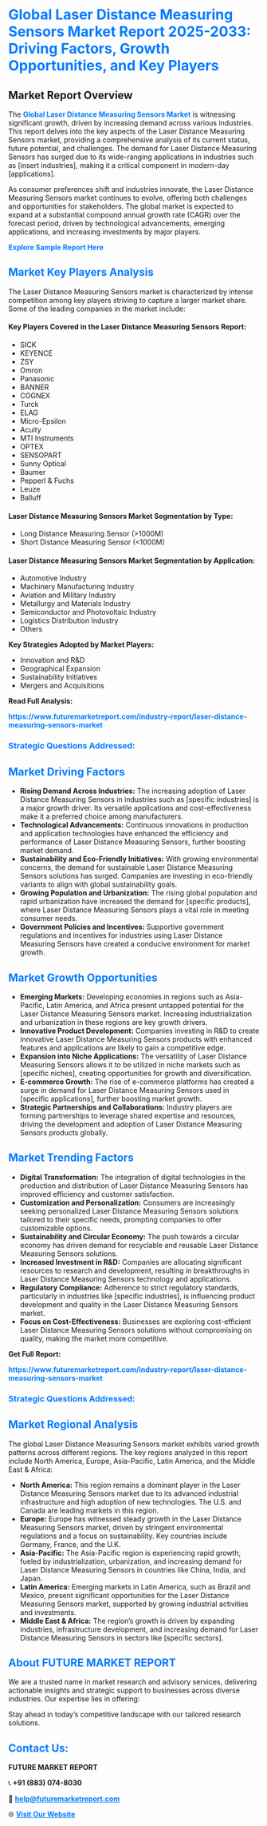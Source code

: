 <h1 style="color: #007BFF;">Global Laser Distance Measuring Sensors Market Report 2025-2033: Driving Factors, Growth Opportunities, and Key Players</h1>

<section id="overview">
<h2>Market Report Overview</h2>
<p>The <a href="https://www.futuremarketreport.com/industry-report/laser-distance-measuring-sensors-market" style="color: #007BFF; text-decoration: none;"><strong>Global Laser Distance Measuring Sensors Market</strong></a> is witnessing significant growth, driven by increasing demand across various industries. This report delves into the key aspects of the Laser Distance Measuring Sensors market, providing a comprehensive analysis of its current status, future potential, and challenges. The demand for Laser Distance Measuring Sensors has surged due to its wide-ranging applications in industries such as [insert industries], making it a critical component in modern-day [applications].</p>
<p>As consumer preferences shift and industries innovate, the Laser Distance Measuring Sensors market continues to evolve, offering both challenges and opportunities for stakeholders. The global market is expected to expand at a substantial compound annual growth rate (CAGR) over the forecast period, driven by technological advancements, emerging applications, and increasing investments by major players.</p>
</section>

<section id="overview">
<p><a href="https://www.futuremarketreport.com/request-sample/reportId=109209" style="color: #007BFF; text-decoration: none;"><strong>Explore Sample Report Here</strong></a></p>
</section>

<section id="key-players">
<h2 style="color: #007BFF;">Market Key Players Analysis</h2>
<p>The Laser Distance Measuring Sensors market is characterized by intense competition among key players striving to capture a larger market share. Some of the leading companies in the market include:</p>
<h4>Key Players Covered in the Laser Distance Measuring Sensors Report:</h4>
<ul><li>SICK</li><li>KEYENCE</li><li>ZSY</li><li>Omron</li><li>Panasonic</li><li>BANNER</li><li>COGNEX</li><li>Turck</li><li>ELAG</li><li>Micro-Epsilon</li><li>Acuity</li><li>MTI Instruments</li><li>OPTEX</li><li>SENSOPART</li><li>Sunny Optical</li><li>Baumer</li><li>Pepperl &amp; Fuchs</li><li>Leuze</li><li>Balluff</li></ul>
<h4>Laser Distance Measuring Sensors Market Segmentation by Type:</h4>
<ul><li>Long Distance Measuring Sensor (&gt;1000M)</li><li>Short Distance Measuring Sensor (&lt;1000M)</li></ul>

<h4>Laser Distance Measuring Sensors Market Segmentation by Application:</h4>
<ul><li>Automotive Industry</li><li>Machinery Manufacturing Industry</li><li>Aviation and Military Industry</li><li>Metallurgy and Materials Industry</li><li>Semiconductor and Photovoltaic Industry</li><li>Logistics Distribution Industry</li><li>Others</li></ul>
<p><strong>Key Strategies Adopted by Market Players:</strong></p>
<ul>
<li>Innovation and R&D</li>
<li>Geographical Expansion</li>
<li>Sustainability Initiatives</li>
<li>Mergers and Acquisitions</li>
</ul>
</section>

<section>
<p><strong>Read Full Analysis: </strong></p><a href="https://www.futuremarketreport.com/industry-report/laser-distance-measuring-sensors-market" style="color: #007BFF; text-decoration: none;"><strong>https://www.futuremarketreport.com/industry-report/laser-distance-measuring-sensors-market</strong></a>
<h3 style="color: #007BFF;">Strategic Questions Addressed:</h3>
</section>

<section id="driving-factors">
<h2 style="color: #007BFF;">Market Driving Factors</h2>
<ul>
<li><strong>Rising Demand Across Industries:</strong> The increasing adoption of Laser Distance Measuring Sensors in industries such as [specific industries] is a major growth driver. Its versatile applications and cost-effectiveness make it a preferred choice among manufacturers.</li>
<li><strong>Technological Advancements:</strong> Continuous innovations in production and application technologies have enhanced the efficiency and performance of Laser Distance Measuring Sensors, further boosting market demand.</li>
<li><strong>Sustainability and Eco-Friendly Initiatives:</strong> With growing environmental concerns, the demand for sustainable Laser Distance Measuring Sensors solutions has surged. Companies are investing in eco-friendly variants to align with global sustainability goals.</li>
<li><strong>Growing Population and Urbanization:</strong> The rising global population and rapid urbanization have increased the demand for [specific products], where Laser Distance Measuring Sensors plays a vital role in meeting consumer needs.</li>
<li><strong>Government Policies and Incentives:</strong> Supportive government regulations and incentives for industries using Laser Distance Measuring Sensors have created a conducive environment for market growth.</li>
</ul>
</section>

<section id="growth-opportunities">
<h2 style="color: #007BFF;">Market Growth Opportunities</h2>
<ul>
<li><strong>Emerging Markets:</strong> Developing economies in regions such as Asia-Pacific, Latin America, and Africa present untapped potential for the Laser Distance Measuring Sensors market. Increasing industrialization and urbanization in these regions are key growth drivers.</li>
<li><strong>Innovative Product Development:</strong> Companies investing in R&D to create innovative Laser Distance Measuring Sensors products with enhanced features and applications are likely to gain a competitive edge.</li>
<li><strong>Expansion into Niche Applications:</strong> The versatility of Laser Distance Measuring Sensors allows it to be utilized in niche markets such as [specific niches], creating opportunities for growth and diversification.</li>
<li><strong>E-commerce Growth:</strong> The rise of e-commerce platforms has created a surge in demand for Laser Distance Measuring Sensors used in [specific applications], further boosting market growth.</li>
<li><strong>Strategic Partnerships and Collaborations:</strong> Industry players are forming partnerships to leverage shared expertise and resources, driving the development and adoption of Laser Distance Measuring Sensors products globally.</li>
</ul>
</section>

<section id="trending-factors">
<h2 style="color: #007BFF;">Market Trending Factors</h2>
<ul>
<li><strong>Digital Transformation:</strong> The integration of digital technologies in the production and distribution of Laser Distance Measuring Sensors has improved efficiency and customer satisfaction.</li>
<li><strong>Customization and Personalization:</strong> Consumers are increasingly seeking personalized Laser Distance Measuring Sensors solutions tailored to their specific needs, prompting companies to offer customizable options.</li>
<li><strong>Sustainability and Circular Economy:</strong> The push towards a circular economy has driven demand for recyclable and reusable Laser Distance Measuring Sensors solutions.</li>
<li><strong>Increased Investment in R&D:</strong> Companies are allocating significant resources to research and development, resulting in breakthroughs in Laser Distance Measuring Sensors technology and applications.</li>
<li><strong>Regulatory Compliance:</strong> Adherence to strict regulatory standards, particularly in industries like [specific industries], is influencing product development and quality in the Laser Distance Measuring Sensors market.</li>
<li><strong>Focus on Cost-Effectiveness:</strong> Businesses are exploring cost-efficient Laser Distance Measuring Sensors solutions without compromising on quality, making the market more competitive.</li>
</ul>
</section>

<section>
<p><strong>Get Full Report: </strong></p><a href="https://www.futuremarketreport.com/industry-report/laser-distance-measuring-sensors-market" style="color: #007BFF; text-decoration: none;"><strong>https://www.futuremarketreport.com/industry-report/laser-distance-measuring-sensors-market</strong></a>
<h3 style="color: #007BFF;">Strategic Questions Addressed:</h3>
</section>


<section id="regional-analysis">
<h2 style="color: #007BFF;">Market Regional Analysis</h2>
<p>The global Laser Distance Measuring Sensors market exhibits varied growth patterns across different regions. The key regions analyzed in this report include North America, Europe, Asia-Pacific, Latin America, and the Middle East & Africa:</p>
<ul>
<li><strong>North America:</strong> This region remains a dominant player in the Laser Distance Measuring Sensors market due to its advanced industrial infrastructure and high adoption of new technologies. The U.S. and Canada are leading markets in this region.</li>
<li><strong>Europe:</strong> Europe has witnessed steady growth in the Laser Distance Measuring Sensors market, driven by stringent environmental regulations and a focus on sustainability. Key countries include Germany, France, and the U.K.</li>
<li><strong>Asia-Pacific:</strong> The Asia-Pacific region is experiencing rapid growth, fueled by industrialization, urbanization, and increasing demand for Laser Distance Measuring Sensors in countries like China, India, and Japan.</li>
<li><strong>Latin America:</strong> Emerging markets in Latin America, such as Brazil and Mexico, present significant opportunities for the Laser Distance Measuring Sensors market, supported by growing industrial activities and investments.</li>
<li><strong>Middle East & Africa:</strong> The region’s growth is driven by expanding industries, infrastructure development, and increasing demand for Laser Distance Measuring Sensors in sectors like [specific sectors].</li>
</ul>
</section>

<footer>
<h2 style="color: #007BFF;">About FUTURE MARKET REPORT</h2>
<p>We are a trusted name in market research and advisory services, delivering actionable insights and strategic support to businesses across diverse industries. Our expertise lies in offering:</p>

<p>Stay ahead in today’s competitive landscape with our tailored research solutions.</p>

<h2 style="color: #007BFF;">Contact Us:</h2>
<p><strong>FUTURE MARKET REPORT</strong></p>
<p>📞 <strong>+91 (883) 074-8030</strong></p>
<p>📧 <strong><a href="mailto:help@futuremarketreport.com" style="color: #007BFF;">help@futuremarketreport.com</a></strong></p>
<p>🌐 <strong><a href="https://www.futuremarketreport.com/" style="color: #007BFF;">Visit Our Website</a></strong></p>
</footer>